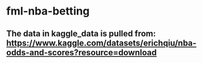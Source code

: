 # fml-nba-betting

## The data in kaggle_data is pulled from: https://www.kaggle.com/datasets/erichqiu/nba-odds-and-scores?resource=download